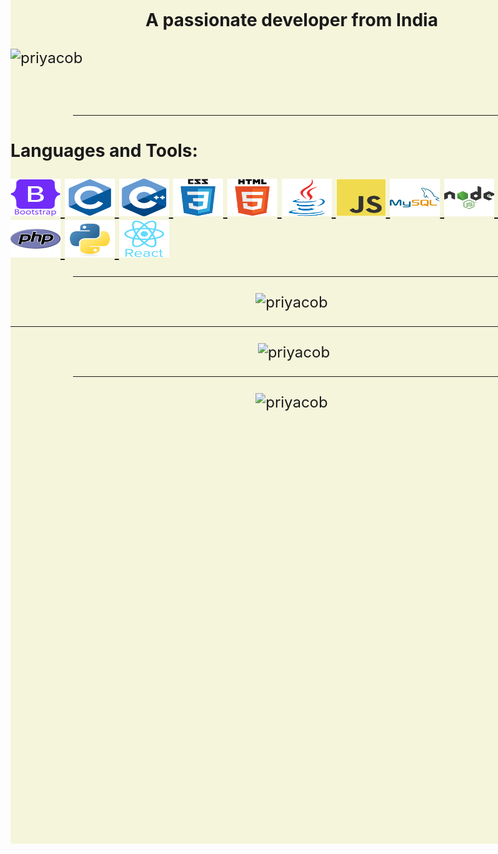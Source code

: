 
<div  align="right" style="display: flex; justify-content: center; position: relative; bottom: 200px; left: 150px; font-size: 24px;">

<div align="center" style="height: 1500px; width: 1000px; background-color: beige; border:2px black;" >
    <h1 align="center">I'm Priya Mitra</h1>
    <h3 align="center">A passionate developer from India</h3>
    
<p align="left"> <img src="https://komarev.com/ghpvc/?username=priyacob&label=Profile%20views&color=0e75b6&style=flat" alt="priyacob" /> </p>

<p align="left"> <a href="https://twitter.com/" target="blank"><img src="https://img.shields.io/twitter/follow/?logo=twitter&style=for-the-badge" alt="" /></a> </p>

<hr width="700px">
<h3 align="left">Languages and Tools:</h3>
<p id="skil" align="left">
     <a href="https://getbootstrap.com" target="_blank" rel="noreferrer"> 
        <img src="https://raw.githubusercontent.com/devicons/devicon/master/icons/bootstrap/bootstrap-plain-wordmark.svg" alt="bootstrap" width="80" height="60"/> </a>
         <a href="https://www.cprogramming.com/" target="_blank" rel="noreferrer"> 
            <img src="https://raw.githubusercontent.com/devicons/devicon/master/icons/c/c-original.svg" alt="c" width="80" height="60"/> </a> 
            <a href="https://www.w3schools.com/cpp/" target="_blank" rel="noreferrer"> 
                <img src="https://raw.githubusercontent.com/devicons/devicon/master/icons/cplusplus/cplusplus-original.svg" alt="cplusplus" width="80" height="60"/> </a>
                 <a href="https://www.w3schools.com/css/" target="_blank" rel="noreferrer">
                     <img src="https://raw.githubusercontent.com/devicons/devicon/master/icons/css3/css3-original-wordmark.svg" alt="css3" width="80" height="60"/> </a>
                      <a href="https://www.w3.org/html/" target="_blank" rel="noreferrer"> 
                        <img src="https://raw.githubusercontent.com/devicons/devicon/master/icons/html5/html5-original-wordmark.svg" alt="html5" width="80" height="60"/> </a> 
                        <a href="https://www.java.com" target="_blank" rel="noreferrer"> 
                            <img src="https://raw.githubusercontent.com/devicons/devicon/master/icons/java/java-original.svg" alt="java" width="80" height="60"/> </a> 
                            <a href="https://developer.mozilla.org/en-US/docs/Web/JavaScript" target="_blank" rel="noreferrer">
                                 <img src="https://raw.githubusercontent.com/devicons/devicon/master/icons/javascript/javascript-original.svg" alt="javascript" width="80" height="60"/> </a>
                                  <a href="https://www.mysql.com/" target="_blank" rel="noreferrer"> 
                                    <img src="https://raw.githubusercontent.com/devicons/devicon/master/icons/mysql/mysql-original-wordmark.svg" alt="mysql" width="80" height="60"/> </a> 
                                    <a href="https://nodejs.org" target="_blank" rel="noreferrer">
                                         <img src="https://raw.githubusercontent.com/devicons/devicon/master/icons/nodejs/nodejs-original-wordmark.svg" alt="nodejs" width="80" height="60"/> </a>
                                          <a href="https://www.oracle.com/" target="_blank" rel="noreferrer">
                                             <img src="https://raw.githubusercontent.com/devicons/devicon/master/icons/oracle/oracle-original.svg" alt="oracle" width="80" height="60"/> </a> 
                                             <a href="https://www.php.net" target="_blank" rel="noreferrer"> <img src="https://raw.githubusercontent.com/devicons/devicon/master/icons/php/php-original.svg" alt="php" width="80" height="60"/> </a>
                                              <a href="https://www.python.org" target="_blank" rel="noreferrer">
                                                 <img src="https://raw.githubusercontent.com/devicons/devicon/master/icons/python/python-original.svg" alt="python" width="80" height="60"/> </a>
                                                  <a href="https://reactjs.org/" target="_blank" rel="noreferrer">
                                                     <img src="https://raw.githubusercontent.com/devicons/devicon/master/icons/react/react-original-wordmark.svg" alt="react" width="80" height="60"/> </a> 
                                                    </p>

<hr width="700px">
<p><img align="center" src="https://github-readme-stats.vercel.app/api/top-langs?username=priyacob&show_icons=true&locale=en&layout=compact" alt="priyacob"  style="width: 400px;"/></p>
<hr width="900px">
<p>&nbsp;<img align="center" src="https://github-readme-stats.vercel.app/api?username=priyacob&show_icons=true&locale=en" alt="priyacob" /></p>
<hr width="700px">
<p><img align="center" src="https://github-readme-streak-stats.herokuapp.com/?user=priyacob&" alt="priyacob" /></p>

</div>
</div>
